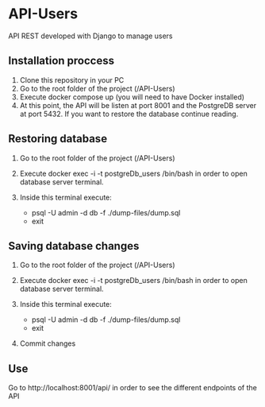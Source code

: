 # API-Users
API REST developed with Django to manage users

## Installation proccess
1) Clone this repository in your PC
2) Go to the root folder of the project (/API-Users)
3) Execute docker compose up (you will need to have Docker installed)
4) At this point, the API will be listen at port 8001 and the PostgreDB server at port 5432. If you want to restore the database continue reading.

## Restoring database
1) Go to the root folder of the project (/API-Users)
2) Execute docker exec -i -t postgreDb_users /bin/bash in order to open database server terminal.
3) Inside this terminal execute:
   
   -  psql -U admin -d db -f ./dump-files/dump.sql
   -  exit

## Saving database changes
1) Go to the root folder of the project (/API-Users)
2) Execute docker exec -i -t postgreDb_users /bin/bash in order to open database server terminal.
3) Inside this terminal execute:
   
    - psql -U admin -d db -f ./dump-files/dump.sql
    - exit
5) Commit changes

## Use
Go to http://localhost:8001/api/ in order to see the different endpoints of the API
